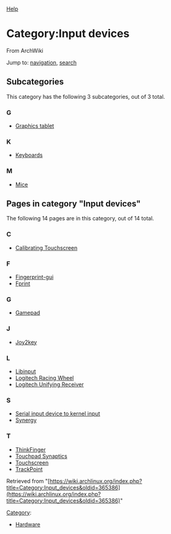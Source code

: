 [Help](//www.mediawiki.org/wiki/Special:MyLanguage/Help:Categories)

# Category:Input devices

From ArchWiki

Jump to: [navigation](#column-one), [search](#searchInput)

## Subcategories

This category has the following 3 subcategories, out of 3 total.

### G

*   [Graphics tablet](/index.php/Category:Graphics_tablet "Category:Graphics tablet")

### K

*   [Keyboards](/index.php/Category:Keyboards "Category:Keyboards")

### M

*   [Mice](/index.php/Category:Mice "Category:Mice")

## Pages in category "Input devices"

The following 14 pages are in this category, out of 14 total.

### C

*   [Calibrating Touchscreen](/index.php/Calibrating_Touchscreen "Calibrating Touchscreen")

### F

*   [Fingerprint-gui](/index.php/Fingerprint-gui "Fingerprint-gui")
*   [Fprint](/index.php/Fprint "Fprint")

### G

*   [Gamepad](/index.php/Gamepad "Gamepad")

### J

*   [Joy2key](/index.php/Joy2key "Joy2key")

### L

*   [Libinput](/index.php/Libinput "Libinput")
*   [Logitech Racing Wheel](/index.php/Logitech_Racing_Wheel "Logitech Racing Wheel")
*   [Logitech Unifying Receiver](/index.php/Logitech_Unifying_Receiver "Logitech Unifying Receiver")

### S

*   [Serial input device to kernel input](/index.php/Serial_input_device_to_kernel_input "Serial input device to kernel input")
*   [Synergy](/index.php/Synergy "Synergy")

### T

*   [ThinkFinger](/index.php/ThinkFinger "ThinkFinger")
*   [Touchpad Synaptics](/index.php/Touchpad_Synaptics "Touchpad Synaptics")
*   [Touchscreen](/index.php/Touchscreen "Touchscreen")
*   [TrackPoint](/index.php/TrackPoint "TrackPoint")

Retrieved from "[https://wiki.archlinux.org/index.php?title=Category:Input_devices&oldid=365386](https://wiki.archlinux.org/index.php?title=Category:Input_devices&oldid=365386)"

[Category](/index.php/Special:Categories "Special:Categories"):

*   [Hardware](/index.php/Category:Hardware "Category:Hardware")